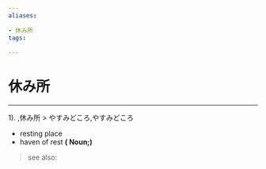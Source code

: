 ```yaml
---
aliases:
    
- 休み所
tags:
    
---
```


# 休み所
---
1).
,休み所 > やすみどころ,やすみどころ

- resting place
- haven of rest
**( Noun;)**
> see also: 
            